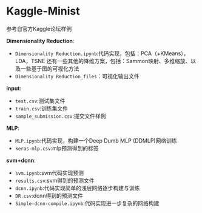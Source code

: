 # Kaggle-Minist
参考自官方Kaggle论坛样例

**Dimensionality Reduction**:
+ `Dimensionality Reduction.ipynb`:代码实现，包括：PCA（+KMeans），LDA，TSNE 还有一些其他的降维方案，包括：Sammon映射、多维缩放、以及一些基于图的可视化方法
+ `Dimensionality Reduction_files`：可视化输出文件

**input**:
+ `test.csv`:测试集文件
+ `train.csv`:训练集文件
+ `sample_submission.csv`:提交文件样例

**MLP**:
+ `MLP.ipynb`:代码实现，构建一个Deep Dumb MLP (DDMLP)网络训练
+ `keras-mlp.csv`:mlp预测得到的标签

**svm+dcnn**:
+ `svm.ipynb`:svm代码实现预测
+ `results.csv`:svm得到的预测文件
+ `dcnn.ipynb`:代码实现简单的浅层网络逐步构建与训练
+ `DR.csv`:dcnn得到的预测文件
+ `Simple-dcnn-compile.ipynb`:代码实现进一步复杂的网络构建

